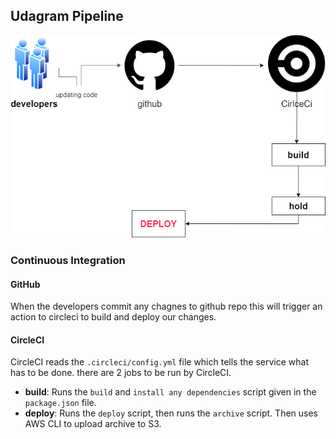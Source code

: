 ## Udagram Pipeline

![Pipeline](pipelinedigram.png)

### Continuous Integration
#### GitHub
When the developers commit any chagnes to github repo this will trigger an action to circleci to build and deploy our changes.

#### CircleCI
CircleCI reads the `.circleci/config.yml` file which tells the service what has to be done. there are 2 jobs to be run by CircleCI.
- **build**: Runs the `build` and `install any dependencies` script given in the `package.json` file.
- **deploy**: Runs the `deploy` script, then runs the `archive` script. Then uses AWS CLI to upload archive to S3.
